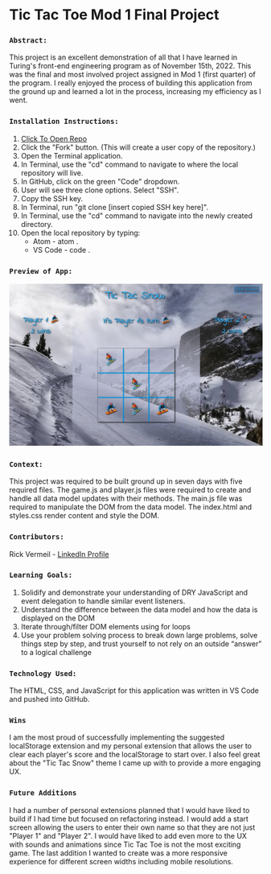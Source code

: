 # Tic Tac Toe Mod 1 Final Project

### `Abstract:`
This project is an excellent demonstration of all that I have learned in Turing's front-end engineering program as of November 15th, 2022. This was the final and most involved project assigned in Mod 1 (first quarter) of the program. I really enjoyed the process of building this application from the ground up and learned a lot in the process, increasing my efficiency as I went.

### `Installation Instructions:`
1. [Click To Open Repo](https://github.com/RickV85/Tic_Tac_Toe_Mod_1_Final_Project)
2. Click the "Fork" button. (This will create a user copy of the repository.)
3. Open the Terminal application.
4. In Terminal, use the "cd" command to navigate to where the local repository will live.
5. In GitHub, click on the green "Code" dropdown.
6. User will see three clone options. Select "SSH".
7. Copy the SSH key.
8. In Terminal, run "git clone [insert copied SSH key here]".
9. In Terminal, use the "cd" command to navigate into the newly created directory.
10. Open the local repository by typing:
    * Atom - atom .
    * VS Code - code .

### `Preview of App:`
<img width="1234px" alt="Screenshot of App" src="./assets/TTS_app_screen_shot.png">

### `Context:`
This project was required to be built ground up in seven days with five required files. The game.js and player.js files were required to create and handle all data model updates with their methods. The main.js file was required to manipulate the DOM from the data model. The index.html and styles.css render content and style the DOM.

### `Contributors:`
Rick Vermeil - [LinkedIn Profile](https://www.linkedin.com/in/rick-vermeil-b93581159/)

### `Learning Goals:`
1. Solidify and demonstrate your understanding of DRY JavaScript and event delegation to handle similar event listeners.
2. Understand the difference between the data model and how the data is displayed on the DOM
3. Iterate through/filter DOM elements using for loops
4. Use your problem solving process to break down large problems, solve things step by step, and trust yourself to not rely on an outside “answer” to a logical challenge

### `Technology Used:`
The HTML, CSS, and JavaScript for this application was written in VS Code and pushed into GitHub. 

### `Wins`
I am the most proud of successfully implementing the suggested localStorage extension and my personal extension that allows the user to clear each player's score and the localStorage to start over. I also feel great about the "Tic Tac Snow" theme I came up with to provide a more engaging UX.

### `Future Additions`
I had a number of personal extensions planned that I would have liked to build if I had time but focused on refactoring instead. I would add a start screen allowing the users to enter their own name so that they are not just "Player 1" and "Player 2". I would have liked to add even more to the UX with sounds and animations since Tic Tac Toe is not the most exciting game. The last addition I wanted to create was a more responsive experience for different screen widths including mobile resolutions.
